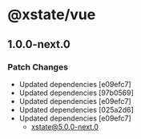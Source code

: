 # @xstate/vue

## 1.0.0-next.0

### Patch Changes

- Updated dependencies [e09efc7]
- Updated dependencies [97b0569]
- Updated dependencies [e09efc7]
- Updated dependencies [025a2d6]
- Updated dependencies [e09efc7]
  - xstate@5.0.0-next.0
